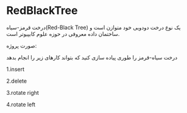 # RedBlackTree
درخت قرمز-سیاه(Red-Black Tree) یک نوع درخت دودویی خود متوازن است و ساختمان داده معروفی در حوزه علوم کابپیوتر است.

صورت پروژه:

درخت سیاه-قرمز را طوری پیاده سازی کنید که بتواند کارهای زیر را انجام بدهد

1.insert

2.delete

3.rotate right

4.rotate left
